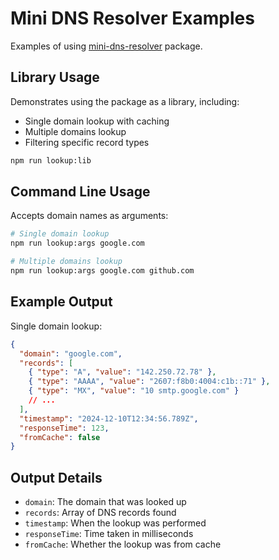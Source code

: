 # Mini DNS Resolver Examples

Examples of using [mini-dns-resolver](https://www.npmjs.com/package/mini-dns-resolver) package.

## Library Usage

Demonstrates using the package as a library, including:
- Single domain lookup with caching
- Multiple domains lookup
- Filtering specific record types

```bash
npm run lookup:lib
```

## Command Line Usage

Accepts domain names as arguments:

```bash
# Single domain lookup
npm run lookup:args google.com

# Multiple domains lookup
npm run lookup:args google.com github.com
```

## Example Output

Single domain lookup:
```json
{
  "domain": "google.com",
  "records": [
    { "type": "A", "value": "142.250.72.78" },
    { "type": "AAAA", "value": "2607:f8b0:4004:c1b::71" },
    { "type": "MX", "value": "10 smtp.google.com" }
    // ...
  ],
  "timestamp": "2024-12-10T12:34:56.789Z",
  "responseTime": 123,
  "fromCache": false
}
```

## Output Details

- `domain`: The domain that was looked up
- `records`: Array of DNS records found
- `timestamp`: When the lookup was performed
- `responseTime`: Time taken in milliseconds
- `fromCache`: Whether the lookup was from cache
